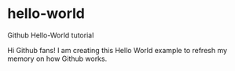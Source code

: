 # hello-world
Github Hello-World tutorial

Hi Github fans!
I am creating this Hello World example to refresh my memory on how Github works.
